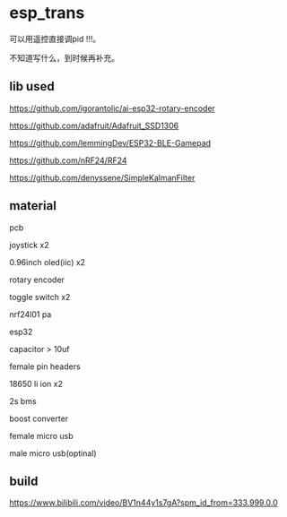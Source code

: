 # esp_trans

可以用遥控直接调pid !!!。

不知道写什么，到时候再补充。


## lib used
https://github.com/igorantolic/ai-esp32-rotary-encoder

https://github.com/adafruit/Adafruit_SSD1306

https://github.com/lemmingDev/ESP32-BLE-Gamepad

https://github.com/nRF24/RF24

https://github.com/denyssene/SimpleKalmanFilter

## material
pcb

joystick x2

0.96inch oled(iic) x2

rotary encoder 

toggle switch x2

nrf24l01 pa

esp32

capacitor > 10uf

female pin headers

18650 li ion x2

2s bms

boost converter

female micro usb

male micro usb(optinal)

## build
https://www.bilibili.com/video/BV1n44y1s7gA?spm_id_from=333.999.0.0




